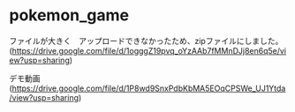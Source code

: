 # pokemon_game

ファイルが大きく　アップロードできなかったため、zipファイルにしました。
(https://drive.google.com/file/d/1ogggZ19pvq_oYzAAb7fMMnDJj8en6q5e/view?usp=sharing)

デモ動画
(https://drive.google.com/file/d/1P8wd9SnxPdbKbMA5EOqCPSWe_UJ1Ytda/view?usp=sharing)
